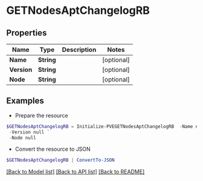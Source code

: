 # GETNodesAptChangelogRB
## Properties

Name | Type | Description | Notes
------------ | ------------- | ------------- | -------------
**Name** | **String** |  | [optional] 
**Version** | **String** |  | [optional] 
**Node** | **String** |  | [optional] 

## Examples

- Prepare the resource
```powershell
$GETNodesAptChangelogRB = Initialize-PVEGETNodesAptChangelogRB  -Name null `
 -Version null `
 -Node null
```

- Convert the resource to JSON
```powershell
$GETNodesAptChangelogRB | ConvertTo-JSON
```

[[Back to Model list]](../README.md#documentation-for-models) [[Back to API list]](../README.md#documentation-for-api-endpoints) [[Back to README]](../README.md)


